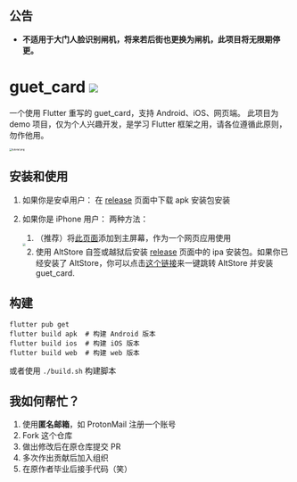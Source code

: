 ## 公告

- **不适用于大门人脸识别闸机，将来若后街也更换为闸机，此项目将无限期停更。**

# guet_card <a href="#"><img src="https://img.shields.io/badge/复刻-我-da282a"></img></a>

一个使用 Flutter 重写的 guet_card，支持 Android、iOS、网页端。
此项目为 demo 项目，仅为个人兴趣开发，是学习 Flutter 框架之用，请各位遵循此原则，勿作他用。

<img src="https://s1.ax1x.com/2022/03/12/bTN526.jpg" alt="tutorial.png" style="zoom: 30%;" />

## 安装和使用
1. 如果你是安卓用户：
    在 [release](https://gitee.com/guetcard/guetcard/releases) 页面中下载 apk 安装包安装
    
2. 如果你是 iPhone 用户：
    两种方法：
    1. （推荐）将[此页面](https://guet-card.web.app)添加到主屏幕，作为一个网页应用使用

    <img src="https://i.loli.net/2021/09/22/1m5Aj7txbpklY9E.jpg" style="zoom: 33%;" />

    2. 使用 AltStore 自签或越狱后安装 [release](https://gitee.com/guetcard/guetcard/releases) 页面中的 ipa 安装包。如果你已经安装了 AltStore，你可以点击<a href="altstore://install?url=https://gitee.com/guetcard/guetcard/attach_files/989815/download/guet_card_v1.5.0.ipa">这个链接</a>来一键跳转 AltStore 并安装 guet_card.

## 构建
```
flutter pub get
flutter build apk  # 构建 Android 版本
flutter build ios  # 构建 iOS 版本
flutter build web  # 构建 web 版本
```
或者使用 `./build.sh` 构建脚本

## 我如何帮忙？
1. 使用**匿名邮箱**，如 ProtonMail 注册一个账号
2. Fork 这个仓库
3. 做出修改后在原仓库提交 PR
4. 多次作出贡献后加入组织
5. 在原作者毕业后接手代码（笑）